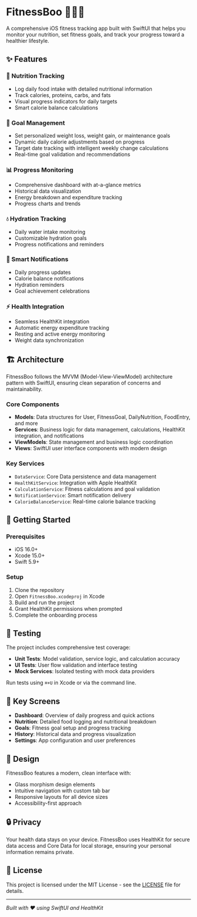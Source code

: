 # FitnessBoo 🏃‍♂️💪

A comprehensive iOS fitness tracking app built with SwiftUI that helps you monitor your nutrition, set fitness goals, and track your progress toward a healthier lifestyle.

## ✨ Features

### 🍎 Nutrition Tracking
- Log daily food intake with detailed nutritional information
- Track calories, proteins, carbs, and fats
- Visual progress indicators for daily targets
- Smart calorie balance calculations

### 🎯 Goal Management
- Set personalized weight loss, weight gain, or maintenance goals
- Dynamic daily calorie adjustments based on progress
- Target date tracking with intelligent weekly change calculations
- Real-time goal validation and recommendations

### 📊 Progress Monitoring
- Comprehensive dashboard with at-a-glance metrics
- Historical data visualization
- Energy breakdown and expenditure tracking
- Progress charts and trends

### 💧 Hydration Tracking
- Daily water intake monitoring
- Customizable hydration goals
- Progress notifications and reminders

### 🔔 Smart Notifications
- Daily progress updates
- Calorie balance notifications
- Hydration reminders
- Goal achievement celebrations

### ⚡ Health Integration
- Seamless HealthKit integration
- Automatic energy expenditure tracking
- Resting and active energy monitoring
- Weight data synchronization

## 🏗️ Architecture

FitnessBoo follows the MVVM (Model-View-ViewModel) architecture pattern with SwiftUI, ensuring clean separation of concerns and maintainability.

### Core Components

- **Models**: Data structures for User, FitnessGoal, DailyNutrition, FoodEntry, and more
- **Services**: Business logic for data management, calculations, HealthKit integration, and notifications
- **ViewModels**: State management and business logic coordination
- **Views**: SwiftUI user interface components with modern design

### Key Services

- `DataService`: Core Data persistence and data management
- `HealthKitService`: Integration with Apple HealthKit
- `CalculationService`: Fitness calculations and goal validation
- `NotificationService`: Smart notification delivery
- `CalorieBalanceService`: Real-time calorie balance tracking

## 🚀 Getting Started

### Prerequisites

- iOS 16.0+
- Xcode 15.0+
- Swift 5.9+

### Setup

1. Clone the repository
2. Open `FitnessBoo.xcodeproj` in Xcode
3. Build and run the project
4. Grant HealthKit permissions when prompted
5. Complete the onboarding process

## 🧪 Testing

The project includes comprehensive test coverage:

- **Unit Tests**: Model validation, service logic, and calculation accuracy
- **UI Tests**: User flow validation and interface testing
- **Mock Services**: Isolated testing with mock data providers

Run tests using `⌘+U` in Xcode or via the command line.

## 📱 Key Screens

- **Dashboard**: Overview of daily progress and quick actions
- **Nutrition**: Detailed food logging and nutritional breakdown
- **Goals**: Fitness goal setup and progress tracking
- **History**: Historical data and progress visualization
- **Settings**: App configuration and user preferences

## 🎨 Design

FitnessBoo features a modern, clean interface with:
- Glass morphism design elements
- Intuitive navigation with custom tab bar
- Responsive layouts for all device sizes
- Accessibility-first approach

## 🔒 Privacy

Your health data stays on your device. FitnessBoo uses HealthKit for secure data access and Core Data for local storage, ensuring your personal information remains private.

## 📄 License

This project is licensed under the MIT License - see the [LICENSE](LICENSE) file for details.

---

*Built with ❤️ using SwiftUI and HealthKit*